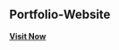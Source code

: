 ## Portfolio-Website


<a href="https://jigarsable.netlify.app/" target="_blank">**Visit Now** </a>
